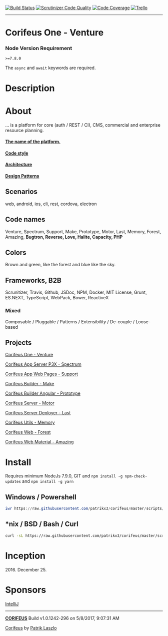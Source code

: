[//]: #@corifeus-header

[![Build Status](https://travis-ci.org/patrikx3/corifeus.svg?branch=master)](https://travis-ci.org/patrikx3/corifeus)  [![Scrutinizer Code Quality](https://scrutinizer-ci.com/g/patrikx3/corifeus/badges/quality-score.png?b=master)](https://scrutinizer-ci.com/g/patrikx3/corifeus/?branch=master)  [![Code Coverage](https://scrutinizer-ci.com/g/patrikx3/corifeus/badges/coverage.png?b=master)](https://scrutinizer-ci.com/g/patrikx3/corifeus/?branch=master)  [![Trello](https://img.shields.io/badge/Trello-Corifeus-026aa7.svg)](https://trello.com/b/3NArfcD1/corifeus)

---

# Corifeus One - Venture

### Node Version Requirement 
``` >=7.8.0 ```  
   
The ```async``` and ```await``` keywords are required.

# Description


[//]: #@corifeus-header:end



# About

... is a platform for core (auth / REST / CI), CMS, commercial and enterprise resource planning. 

#### [The name of the platform.](https://en.wikipedia.org/wiki/Coryphaeus)

#### [Code style](artifacts/readme/code-style.md)

#### [Architecture](artifacts/readme/arthictecture/overview.md)

#### [Design Patterns](artifacts/readme/patterns.md)

## Scenarios
web, android, ios, cli, rest, cordova, electron

## Code names
Venture, Spectrum, Support, Make, Prototype, Motor, Last, Memory, Forest, Amazing, **Bugtron, Reverse,  Love, Halite, Capacity, PHP** 



## Colors
Brown and green, like the forest and blue like the sky.

## Frameworks, B2B
Scrunitizer, Travis, Github, JSDoc, NPM, Docker, MIT License, Grunt, ES.NEXT, TypeScript, WebPack, Bower, ReactiveX

### Mixed
Composable / Pluggable / Patterns / Extensibility / De-couple / Loose-based

## Projects

[//]: #@corifeus-projects
[Corifeus One - Venture](https://github.com/patrikx3/corifeus)              
  
[Corifeus App Server P3X - Spectrum](https://github.com/patrikx3/corifeus-app-server-patrikx3)              
  
[Corifeus App Web Pages - Support](https://github.com/patrikx3/corifeus-app-web-pages)              
  
[Corifeus Builder - Make](https://github.com/patrikx3/corifeus-builder)              
  
[Corifeus Builder Angular - Prototype](https://github.com/patrikx3/corifeus-builder-angular)              
  
[Corifeus Server - Motor](https://github.com/patrikx3/corifeus-server)              
  
[Corifeus Server Deployer - Last](https://github.com/patrikx3/corifeus-server-deployer)              
  
[Corifeus Utils - Memory](https://github.com/patrikx3/corifeus-utils)              
  
[Corifeus Web - Forest](https://github.com/patrikx3/corifeus-web)              
  
[Corifeus Web Material - Amazing](https://github.com/patrikx3/corifeus-web-material)              
  

[//]: #@corifeus-projects:end


# Install
Requires minimum NodeJs 7.9.0, GIT and ```npm install -g npm-check-updates``` and ```npm install -g yarn```

## Windows / Powershell
```powershell
iwr https://raw.githubusercontent.com/patrikx3/corifeus/master/scripts/init.ps1 -UseBasicParsing | iex
```

## \*nix / BSD / Bash / Curl
```bash
curl -sL https://raw.githubusercontent.com/patrikx3/corifeus/master/scripts/init.sh | bash -
```

# Inception

2016\. December 25.

# Sponsors 

[IntelliJ](https://www.jetbrains.com/buy/opensource/?product=idea)

[//]: #@corifeus-footer

---
[**CORIFEUS**](https://pages.corifeus.tk/corifeus) Build v1.0.1242-296 on 5/8/2017, 9:07:31 AM

[Corifeus](http://github.com/patrikx3/corifeus) by [Patrik Laszlo](http://patrikx3.tk)
 

[//]: #@corifeus-footer:end
